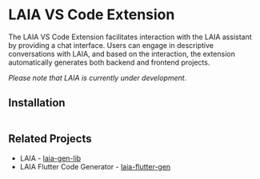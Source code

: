# LAIA VS Code Extension

The LAIA VS Code Extension facilitates interaction with the LAIA assistant by providing a chat interface. Users can engage in descriptive conversations with LAIA, and based on the interaction, the extension automatically generates both backend and frontend projects.

*Please note that LAIA is currently under development.*

## Installation

```

```

## Related Projects

* LAIA - [laia-gen-lib](https://github.com/albieta/LAIA)
* LAIA Flutter Code Generator - [laia-flutter-gen](https://github.com/albieta/laia_flutter_gen)